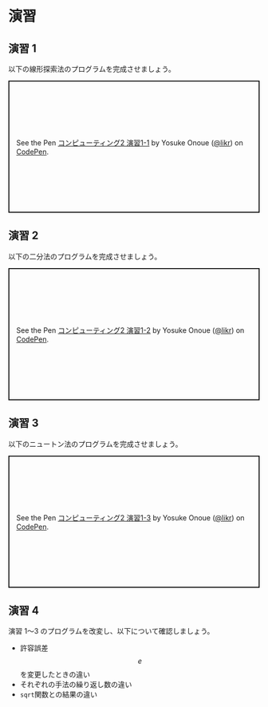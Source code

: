 # 演習

## 演習 1

以下の線形探索法のプログラムを完成させましょう。

<p class="codepen" data-height="265" data-theme-id="light" data-default-tab="js" data-user="likr" data-slug-hash="abpEeWg" data-preview="true" style="height: 265px; box-sizing: border-box; display: flex; align-items: center; justify-content: center; border: 2px solid; margin: 1em 0; padding: 1em;" data-pen-title="コンピューティング2 演習1-1">
  <span>See the Pen <a href="https://codepen.io/likr/pen/abpEeWg">
  コンピューティング2 演習1-1</a> by Yosuke Onoue (<a href="https://codepen.io/likr">@likr</a>)
  on <a href="https://codepen.io">CodePen</a>.</span>
</p>
<script async src="https://cpwebassets.codepen.io/assets/embed/ei.js"></script>

## 演習 2

以下の二分法のプログラムを完成させましょう。

<p class="codepen" data-height="265" data-theme-id="light" data-default-tab="js" data-user="likr" data-slug-hash="QWdaegm" data-preview="true" style="height: 265px; box-sizing: border-box; display: flex; align-items: center; justify-content: center; border: 2px solid; margin: 1em 0; padding: 1em;" data-pen-title="コンピューティング2 演習1-2">
  <span>See the Pen <a href="https://codepen.io/likr/pen/QWdaegm">
  コンピューティング2 演習1-2</a> by Yosuke Onoue (<a href="https://codepen.io/likr">@likr</a>)
  on <a href="https://codepen.io">CodePen</a>.</span>
</p>
<script async src="https://cpwebassets.codepen.io/assets/embed/ei.js"></script>

## 演習 3

以下のニュートン法のプログラムを完成させましょう。

<p class="codepen" data-height="265" data-theme-id="light" data-default-tab="js" data-user="likr" data-slug-hash="vYgpoJK" data-preview="true" style="height: 265px; box-sizing: border-box; display: flex; align-items: center; justify-content: center; border: 2px solid; margin: 1em 0; padding: 1em;" data-pen-title="コンピューティング2 演習1-3">
  <span>See the Pen <a href="https://codepen.io/likr/pen/vYgpoJK">
  コンピューティング2 演習1-3</a> by Yosuke Onoue (<a href="https://codepen.io/likr">@likr</a>)
  on <a href="https://codepen.io">CodePen</a>.</span>
</p>
<script async src="https://cpwebassets.codepen.io/assets/embed/ei.js"></script>

## 演習 4

演習 1〜3 のプログラムを改変し、以下について確認しましょう。

- 許容誤差 $$e$$ を変更したときの違い
- それぞれの手法の繰り返し数の違い
- `sqrt`関数との結果の違い
